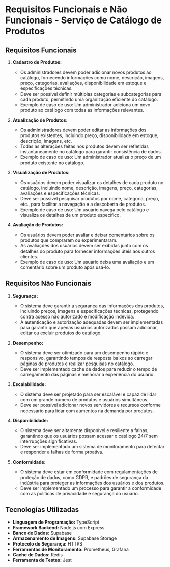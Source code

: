 # Requisitos Funcionais e Não Funcionais - Serviço de Catálogo de Produtos

## Requisitos Funcionais

1. **Cadastro de Produtos:**
   - Os administradores devem poder adicionar novos produtos ao catálogo, fornecendo informações como nome, descrição, imagens, preço, categorias, avaliações, disponibilidade em estoque e especificações técnicas.
   - Deve ser possível definir múltiplas categorias e subcategorias para cada produto, permitindo uma organização eficiente do catálogo.
   - Exemplo de caso de uso: Um administrador adiciona um novo produto ao catálogo com todas as informações relevantes.

2. **Atualização de Produtos:**
   - Os administradores devem poder editar as informações dos produtos existentes, incluindo preço, disponibilidade em estoque, descrição, imagens, etc.
   - Todas as alterações feitas nos produtos devem ser refletidas instantaneamente no catálogo para garantir consistência de dados.
   - Exemplo de caso de uso: Um administrador atualiza o preço de um produto existente no catálogo.

3. **Visualização de Produtos:**
   - Os usuários devem poder visualizar os detalhes de cada produto no catálogo, incluindo nome, descrição, imagens, preço, categorias, avaliações e especificações técnicas.
   - Deve ser possível pesquisar produtos por nome, categoria, preço, etc., para facilitar a navegação e a descoberta de produtos.
   - Exemplo de caso de uso: Um usuário navega pelo catálogo e visualiza os detalhes de um produto específico.

4. **Avaliação de Produtos:**
   - Os usuários devem poder avaliar e deixar comentários sobre os produtos que compraram ou experimentaram.
   - As avaliações dos usuários devem ser exibidas junto com os detalhes do produto para fornecer informações úteis aos outros clientes.
   - Exemplo de caso de uso: Um usuário deixa uma avaliação e um comentário sobre um produto após usá-lo.

## Requisitos Não Funcionais

1. **Segurança:**
   - O sistema deve garantir a segurança das informações dos produtos, incluindo preços, imagens e especificações técnicas, protegendo contra acesso não autorizado e modificação indevida.
   - A autenticação e autorização adequadas devem ser implementadas para garantir que apenas usuários autorizados possam adicionar, editar ou excluir produtos do catálogo.

2. **Desempenho:**
   - O sistema deve ser otimizado para um desempenho rápido e responsivo, garantindo tempos de resposta baixos ao carregar páginas de produtos e realizar pesquisas no catálogo.
   - Deve ser implementado cache de dados para reduzir o tempo de carregamento das páginas e melhorar a experiência do usuário.

3. **Escalabilidade:**
   - O sistema deve ser projetado para ser escalável e capaz de lidar com um grande número de produtos e usuários simultâneos.
   - Deve ser possível adicionar novos servidores e recursos conforme necessário para lidar com aumentos na demanda por produtos.

4. **Disponibilidade:**
   - O sistema deve ser altamente disponível e resiliente a falhas, garantindo que os usuários possam acessar o catálogo 24/7 sem interrupções significativas.
   - Deve ser implementado um sistema de monitoramento para detectar e responder a falhas de forma proativa.

5. **Conformidade:**
   - O sistema deve estar em conformidade com regulamentações de proteção de dados, como GDPR, e padrões de segurança da indústria para proteger as informações dos usuários e dos produtos.
   - Deve ser implementado um processo para garantir a conformidade com as políticas de privacidade e segurança do usuário.

## Tecnologias Utilizadas

- **Linguagem de Programação:** TypeScript
- **Framework Backend:** Node.js com Express
- **Banco de Dados:** Supabase
- **Armazenamento de Imagens:** Supabase Storage
- **Protocolo de Segurança:** HTTPS
- **Ferramentas de Monitoramento:** Prometheus, Grafana
- **Cache de Dados:** Redis
- **Ferramenta de Testes:** Jest
